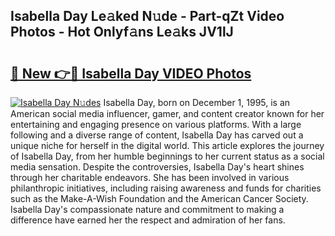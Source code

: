 ## Isabella Day Le𝚊ked N𝚞de - Part-qZt Video Photos - Hot Onlyf𝚊ns Le𝚊ks JV1lJ

# <h2><a href="http://ab67535.deff.icu/?id=Isabella+Day">🔗 New 👉🔴 Isabella Day VIDEO Photos</a></h2>

[![Isabella Day N𝚞des](https://i.imgur.com/rIISA9y.gif)](http://ab67535.deff.icu/?id=Isabella+Day)
Isabella Day, born on December 1, 1995, is an American social media influencer, gamer, and content creator known for her entertaining and engaging presence on various platforms. With a large following and a diverse range of content, Isabella Day has carved out a unique niche for herself in the digital world. This article explores the journey of Isabella Day, from her humble beginnings to her current status as a social media sensation. Despite the controversies, Isabella Day's heart shines through her charitable endeavors. She has been involved in various philanthropic initiatives, including raising awareness and funds for charities such as the Make-A-Wish Foundation and the American Cancer Society. Isabella Day's compassionate nature and commitment to making a difference have earned her the respect and admiration of her fans.
